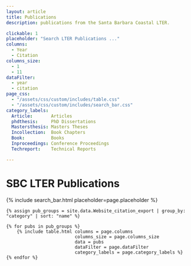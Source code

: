 ```yaml
---
layout: article
title: Publications
description: publications from the Santa Barbara Coastal LTER.

clickable: 1
placeholder: "Search LTER Publications ..."
columns:
  - Year
  - Citation
columns_size:
  - 1
  - 11
dataFilter:
  - year
  - citation
page_css:
  - "/assets/css/custom/includes/table.css"
  - "/assets/css/custom/includes/search_bar.css"
category_labels:
  Article:       Articles
  phdthesis:     PhD Dissertations
  Mastersthesis: Masters Theses
  Incollection:  Book Chapters
  Book:          Books
  Inproceedings: Conference Proceedings
  Techreport:    Technical Reports

---
```


<h1>SBC LTER Publications</h1>


<div id="table-content" class="small" >
	{% include search_bar.html placeholder=page.placeholder %}

	{% assign pub_groups = site.data.Website_citation_export | group_by: "category" | sort: "name" %}

	{% for pubs in pub_groups %}
		{% include table.html columns = page.columns
							  columns_size = page.columns_size
							  data = pubs
							  dataFilter = page.dataFilter
							  category_labels = page.category_labels %}
	{% endfor %}
</div>


<script>
	$(document).ready(function() {
		$('tbody').each(function() {
			$(this).find('.row').each(function() {
				var doi = $(this).children().last().text().split("DOI: ")[1];
				if (doi) {
					$(this).addClass('clickable-row');
					$(this).attr('data-href', `http://dx.doi.org/${ doi }`);
					$(this).css('background-color: ');
				}
			});
		});
	});
</script>
<script src="/assets/js/table.js"></script>
